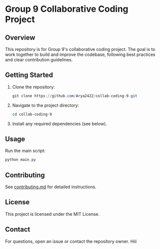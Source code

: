 # Group 9 Collaborative Coding Project

## Overview
This repository is for Group 9's collaborative coding project. The goal is to work together to build and improve the codebase, following best practices and clear contribution guidelines.

## Getting Started
1. Clone the repository:
	```powershell
	git clone https://github.com/Arya2422/collab-coding-9.git
	```
2. Navigate to the project directory:
	```powershell
	cd collab-coding-9
	```
3. Install any required dependencies (see below).

## Usage
Run the main script:
```powershell
python main.py
```

## Contributing
See [contributing.md](./contributing.md) for detailed instructions.

## License
This project is licensed under the MIT License.

## Contact
For questions, open an issue or contact the repository owner.
Hiii